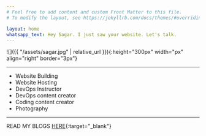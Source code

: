 ```yaml
---
# Feel free to add content and custom Front Matter to this file.
# To modify the layout, see https://jekyllrb.com/docs/themes/#overriding-theme-defaults

layout: home
whatsapp_text: Hey Sagar. I just saw your website. Let's talk.
---
```

![]({{ "/assets/sagar.jpg" | relative_url }}){:height="300px" width="px" align="right" border="3px"}

---
* Website Building
* Website Hosting
* DevOps Instructor
* DevOps content creator
* Coding content creator
* Photography

---
READ MY BLOGS [HERE](https://sagarmaurya.medium.com/){:target="_blank"}
